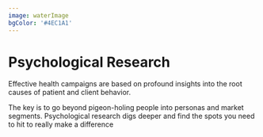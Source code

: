 ```yaml
---
image: waterImage
bgColor: '#4EC1A1'
---
```

# Psychological Research

Effective health campaigns are based on profound insights into the root causes of patient and client behavior.

The key is to go beyond pigeon-holing people into personas and market segments. Psychological research digs deeper and find the spots you need to hit to really make a difference